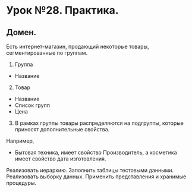 # Урок №28. Практика.

## Домен.

Есть интернет-магазин, продающий некоторые товары, сегментированные по группам.

1. Группа
- Название

2. Товар
- Название
- Список групп
- Цена

3. В рамках группы товары распределяются на подгруппы, которые приносят дополнительные свойства.

Например, 

- Бытовая техника, имеет свойство Производитель, а косметика имеет свойство дата изготовления. 

Реализовать иерархию. Заполнить таблицы тестовыми данными. Реализовать выборку данных. Применить представления и хранимые процедуры.